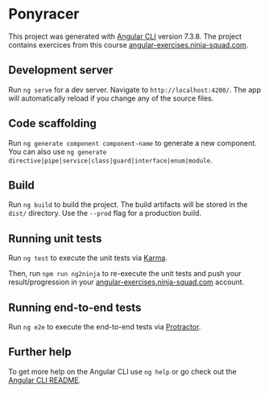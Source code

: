 # Ponyracer

This project was generated with [Angular CLI](https://github.com/angular/angular-cli) version 7.3.8.
The project contains exercices from this course [angular-exercises.ninja-squad.com](https://angular-exercises.ninja-squad.com/).

## Development server

Run `ng serve` for a dev server. Navigate to `http://localhost:4200/`. The app will automatically reload if you change any of the source files.

## Code scaffolding

Run `ng generate component component-name` to generate a new component. You can also use `ng generate directive|pipe|service|class|guard|interface|enum|module`.

## Build

Run `ng build` to build the project. The build artifacts will be stored in the `dist/` directory. Use the `--prod` flag for a production build.

## Running unit tests

Run `ng test` to execute the unit tests via [Karma](https://karma-runner.github.io).

Then, run `npm run ng2ninja` to re-execute the unit tests and push your result/progression in your [angular-exercises.ninja-squad.com](https://angular-exercises.ninja-squad.com/) account.

## Running end-to-end tests

Run `ng e2e` to execute the end-to-end tests via [Protractor](http://www.protractortest.org/).

## Further help

To get more help on the Angular CLI use `ng help` or go check out the [Angular CLI README](https://github.com/angular/angular-cli/blob/master/README.md).

